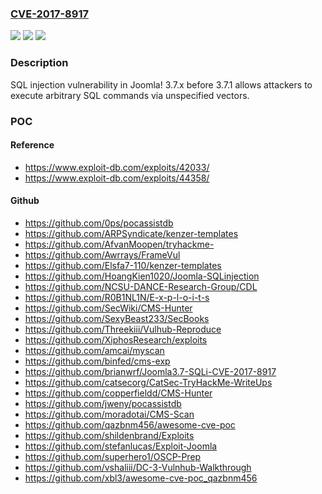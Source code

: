 ### [CVE-2017-8917](https://cve.mitre.org/cgi-bin/cvename.cgi?name=CVE-2017-8917)
![](https://img.shields.io/static/v1?label=Product&message=n%2Fa&color=blue)
![](https://img.shields.io/static/v1?label=Version&message=n%2Fa&color=blue)
![](https://img.shields.io/static/v1?label=Vulnerability&message=n%2Fa&color=brighgreen)

### Description

SQL injection vulnerability in Joomla! 3.7.x before 3.7.1 allows attackers to execute arbitrary SQL commands via unspecified vectors.

### POC

#### Reference
- https://www.exploit-db.com/exploits/42033/
- https://www.exploit-db.com/exploits/44358/

#### Github
- https://github.com/0ps/pocassistdb
- https://github.com/ARPSyndicate/kenzer-templates
- https://github.com/AfvanMoopen/tryhackme-
- https://github.com/Awrrays/FrameVul
- https://github.com/Elsfa7-110/kenzer-templates
- https://github.com/HoangKien1020/Joomla-SQLinjection
- https://github.com/NCSU-DANCE-Research-Group/CDL
- https://github.com/R0B1NL1N/E-x-p-l-o-i-t-s
- https://github.com/SecWiki/CMS-Hunter
- https://github.com/SexyBeast233/SecBooks
- https://github.com/Threekiii/Vulhub-Reproduce
- https://github.com/XiphosResearch/exploits
- https://github.com/amcai/myscan
- https://github.com/binfed/cms-exp
- https://github.com/brianwrf/Joomla3.7-SQLi-CVE-2017-8917
- https://github.com/catsecorg/CatSec-TryHackMe-WriteUps
- https://github.com/copperfieldd/CMS-Hunter
- https://github.com/jweny/pocassistdb
- https://github.com/moradotai/CMS-Scan
- https://github.com/qazbnm456/awesome-cve-poc
- https://github.com/shildenbrand/Exploits
- https://github.com/stefanlucas/Exploit-Joomla
- https://github.com/superhero1/OSCP-Prep
- https://github.com/vshaliii/DC-3-Vulnhub-Walkthrough
- https://github.com/xbl3/awesome-cve-poc_qazbnm456

